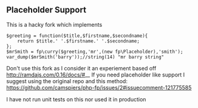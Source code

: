 ## Placeholder Support

This is a hacky fork which implements 

    $greeting = function($title,$firstname,$secondname){
    	return $title.' '.$firstname.' '.$secondname;
    };
    $mrSmith = fp\curry($greeting,'mr',(new fp\Placeholder),'smith');
    var_dump($mrSmith('barry'));//string(14) "mr barry string"
    
Don't use this fork as I consider it an experiement based off http://ramdajs.com/0.16/docs/#__
If you need placeholder like support I suggest using the original repo and this method: 
https://github.com/camspiers/php-fp/issues/2#issuecomment-121775585

I have not run unit tests on this nor used it in production 
